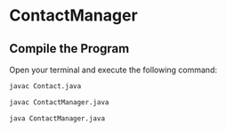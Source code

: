 # ContactManager

## Compile the Program

Open your terminal and execute the following command:

```bash
javac Contact.java
```

```bash
javac ContactManager.java
```

```bash
java ContactManager.java